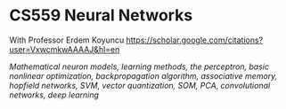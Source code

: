 # CS559 Neural Networks 

With Professor Erdem Koyuncu <https://scholar.google.com/citations?user=VxwcmkwAAAAJ&hl=en>

_Mathematical neuron models, learning methods, the perceptron, basic nonlinear optimization, backpropagation algorithm, associative memory, hopfield networks, SVM, vector quantization, SOM, PCA, convolutional networks, deep learning_

